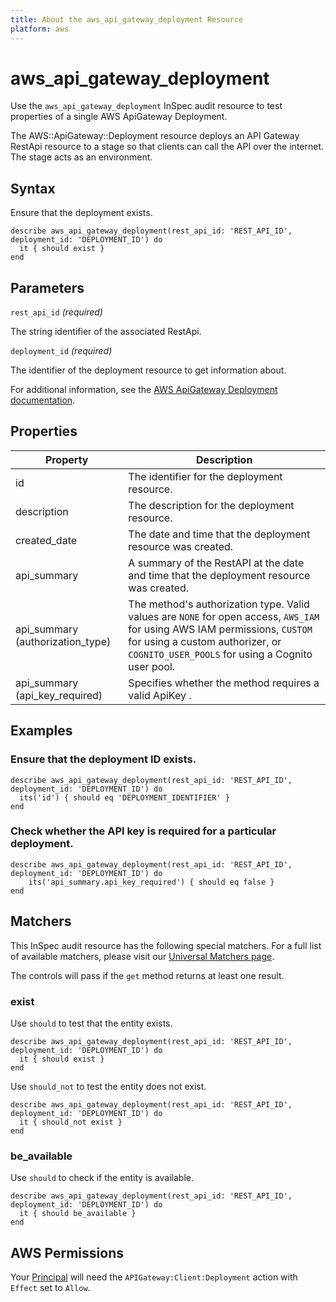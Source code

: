 ```yaml
---
title: About the aws_api_gateway_deployment Resource
platform: aws
---
```


# aws_api_gateway_deployment

Use the `aws_api_gateway_deployment` InSpec audit resource to test properties of a single AWS ApiGateway Deployment.

The AWS::ApiGateway::Deployment resource deploys an API Gateway RestApi resource to a stage so that clients can call the API over the internet. The stage acts as an environment.

## Syntax

Ensure that the deployment exists.

    describe aws_api_gateway_deployment(rest_api_id: 'REST_API_ID', deployment_id: 'DEPLOYMENT_ID') do
      it { should exist }
    end

## Parameters

`rest_api_id` _(required)_

The string identifier of the associated RestApi.

`deployment_id` _(required)_

The identifier of the deployment resource to get information about.

For additional information, see the [AWS ApiGateway Deployment documentation](https://docs.aws.amazon.com/AWSCloudFormation/latest/UserGuide/aws-resource-apigateway-deployment.html).

## Properties

| Property | Description|
| --- | --- |
| id | The identifier for the deployment resource. |
| description | The description for the deployment resource. |
| created_date | The date and time that the deployment resource was created. |
| api_summary | A summary of the RestAPI at the date and time that the deployment resource was created. |
| api_summary (authorization_type) | The method's authorization type. Valid values are `NONE` for open access, `AWS_IAM` for using AWS IAM permissions, `CUSTOM` for using a custom authorizer, or `COGNITO_USER_POOLS` for using a Cognito user pool. |
| api_summary (api_key_required) | Specifies whether the method requires a valid ApiKey . |

## Examples

### Ensure that the deployment ID exists.

    describe aws_api_gateway_deployment(rest_api_id: 'REST_API_ID', deployment_id: 'DEPLOYMENT_ID') do
      its('id') { should eq 'DEPLOYMENT_IDENTIFIER' }
    end

### Check whether the API key is required for a particular deployment.

    describe aws_api_gateway_deployment(rest_api_id: 'REST_API_ID', deployment_id: 'DEPLOYMENT_ID') do
        its('api_summary.api_key_required') { should eq false }
    end

## Matchers

This InSpec audit resource has the following special matchers. For a full list of available matchers, please visit our [Universal Matchers page](https://www.inspec.io/docs/reference/matchers/).

The controls will pass if the `get` method returns at least one result.

### exist

Use `should` to test that the entity exists.

    describe aws_api_gateway_deployment(rest_api_id: 'REST_API_ID', deployment_id: 'DEPLOYMENT_ID') do
      it { should exist }
    end

Use `should_not` to test the entity does not exist.

    describe aws_api_gateway_deployment(rest_api_id: 'REST_API_ID', deployment_id: 'DEPLOYMENT_ID') do
      it { should_not exist }
    end

### be_available

Use `should` to check if the entity is available.

    describe aws_api_gateway_deployment(rest_api_id: 'REST_API_ID', deployment_id: 'DEPLOYMENT_ID') do
      it { should be_available }
    end

## AWS Permissions

Your [Principal](https://docs.aws.amazon.com/IAM/latest/UserGuide/intro-structure.html#intro-structure-principal) will need the `APIGateway:Client:Deployment` action with `Effect` set to `Allow`.
